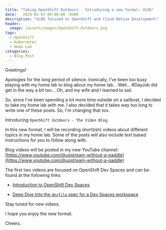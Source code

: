 ```yaml
---
title: "Taking OpenShift Outdoors - Introducing a new format: VLOG"
date:   2024-05-03 00:00:00 -0400
description: "VLOG focused on OpenShift and Cloud Native Development"
header:
  image: /assets/images/OpenShift-Outdoors.png
tags:
  - OpenShift
  - Kubernetes
  - Home Lab
categories:
  - Blog Post
---
```


Greetings!  

Apologies for the long period of silence.  Ironically, I've been too busy playing with my home lab to blog about my home lab...  Well... #DayJob did get in the way a bit too...  Oh, and my wife and I learned to sail.

So, since I've been spending a lot more time outside on a sailboat, I decided to take my home lab with me.  I also decided that it takes way too long to write one of these posts.  So, I'm changing that too.

Introducing `OpenShift Outdoors - The Video Blog`.

In this new format, I will be recording short(ish) videos about different topics in my home lab.  Some of the posts will also include text based instructions for you to follow along with.

Blog videos will be posted in my new YouTube channel: [https://www.youtube.com/@upstream-without-a-paddle](https://www.youtube.com/@upstream-without-a-paddle)

The first two videos are focused on OpenShift Dev Spaces and can be found at the following links:

* [Introduction to OpenShift Dev Spaces](https://www.youtube.com/watch?v=86S2ErWyorQ)

* [Deep Dive Into the `devfile` spec for a Dev Spaces workspace](https://www.youtube.com/watch?v=gvbpDDhAgxM)

Stay tuned for new videos.

I hope you enjoy the new format.

Cheers.
